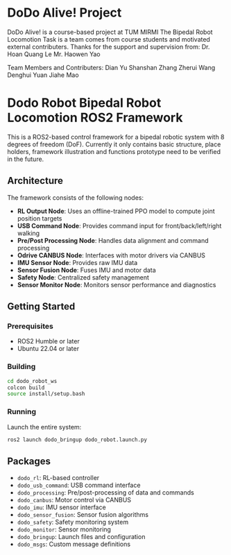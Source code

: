 # DoDo Alive! Project
DoDo Alive! is a course-based project at TUM MIRMI
The Bipedal Robot Locomotion Task is a team comes from course students and motivated external contributers.
Thanks for the support and supervision from:
Dr. Hoan Quang Le
Mr. Haowen Yao

Team Members and Contributers:
Dian Yu
Shanshan Zhang
Zherui Wang
Denghui Yuan
Jiahe Mao


# Dodo Robot Bipedal Robot Locomotion ROS2 Framework

This is a ROS2-based control framework for a bipedal robotic system with 8 degrees of freedom (DoF).
Currently it only contains basic structure, place holders, framework illustration and functions prototype need to be verified in the future.

## Architecture

The framework consists of the following nodes:

- **RL Output Node**: Uses an offline-trained PPO model to compute joint position targets
- **USB Command Node**: Provides command input for front/back/left/right walking
- **Pre/Post Processing Node**: Handles data alignment and command processing
- **Odrive CANBUS Node**: Interfaces with motor drivers via CANBUS
- **IMU Sensor Node**: Provides raw IMU data
- **Sensor Fusion Node**: Fuses IMU and motor data
- **Safety Node**: Centralized safety management
- **Sensor Monitor Node**: Monitors sensor performance and diagnostics

## Getting Started

### Prerequisites

- ROS2 Humble or later
- Ubuntu 22.04 or later

### Building

```bash
cd dodo_robot_ws
colcon build
source install/setup.bash
```

### Running

Launch the entire system:

```bash
ros2 launch dodo_bringup dodo_robot.launch.py
```

## Packages

- `dodo_rl`: RL-based controller
- `dodo_usb_command`: USB command interface
- `dodo_processing`: Pre/post-processing of data and commands
- `dodo_canbus`: Motor control via CANBUS
- `dodo_imu`: IMU sensor interface
- `dodo_sensor_fusion`: Sensor fusion algorithms
- `dodo_safety`: Safety monitoring system
- `dodo_monitor`: Sensor monitoring
- `dodo_bringup`: Launch files and configuration
- `dodo_msgs`: Custom message definitions


